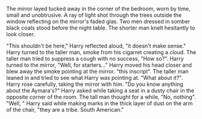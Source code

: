 <!-- Not even for a few seconds? Did you read the ambulance records? -->

<!-- Of course, it's just, she suffers from persistent hallucinations, thought disorder. -->

The mirror layed tucked away in the corner of the bedroom, worn by time, small and unobtrusive. A ray of light shot through the trees outside the window reflecting on the mirror's faded glas. Two men dressed in somber black coats stood before the night table. The shorter man knelt hesitantly to look closer.

"This shouldn't be here," Harry reflected aloud, "it doesn't make sense." Harry turned to the taller man, smoke from his cigarret creating a cloud. The taller man tried to suppress a cough with no success, "How so?". Harry turned to the mirror, "Well, for starters..." Harry moved his head closer and blew away the smoke pointing at the mirror. "this inscript". The taller man leaned in and tried to see what Harry was pointing at. "What about it?". Harry rose carefully, taking the mirror with him. "Do you know anything about the Aymara's?" Harry asked while taking a seat in a dusty chair in the opposite corner of the room. The tall man thought for a while, "No, nothing". "Well, " Harry said while making marks in the thick layer of dust on the arm of the chair, "they are a tribe. South American."

<!-- But Harry, isn't recovery a form of magic? -->

<!-- In your world, your two best friends are those that embody those very qualities. Loyalty and intelligence. Ron and Hermione. -->
